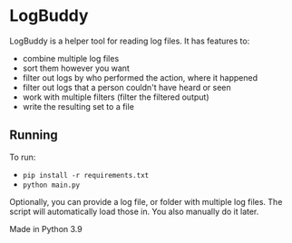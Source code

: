 # LogBuddy

LogBuddy is a helper tool for reading log files. It has features to:
- combine multiple log files
- sort them however you want
- filter out logs by who performed the action, where it happened
- filter out logs that a person couldn't have heard or seen
- work with multiple filters (filter the filtered output)
- write the resulting set to a file

## Running

To run:

- `pip install -r requirements.txt`
- `python main.py`

Optionally, you can provide a log file, or folder with multiple log files.
The script will automatically load those in. You also manually do it later.

Made in Python 3.9
